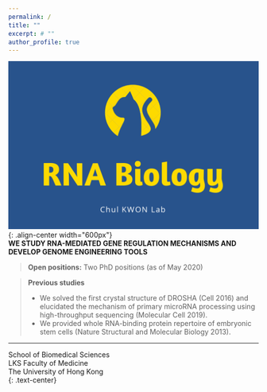 ```yaml
---
permalink: /
title: ""
excerpt: # ""
author_profile: true  
---
```

![image-center](/assets/images/cat2_crop.png){: .align-center width="600px"}  
**WE STUDY RNA-MEDIATED GENE REGULATION MECHANISMS AND DEVELOP GENOME ENGINEERING TOOLS**  
  
> **Open positions:** Two PhD positions (as of May 2020)
  
> **Previous studies**  
> * We solved the first crystal structure of DROSHA (Cell 2016) and elucidated the mechanism of primary microRNA processing using high-throughput sequencing (Molecular Cell 2019).  
> * We provided whole RNA-binding protein repertoire of embryonic stem cells (Nature Structural and Molecular Biology 2013).  

---
School of Biomedical Sciences  
LKS Faculty of Medicine  
The University of Hong Kong  
{: .text-center}
